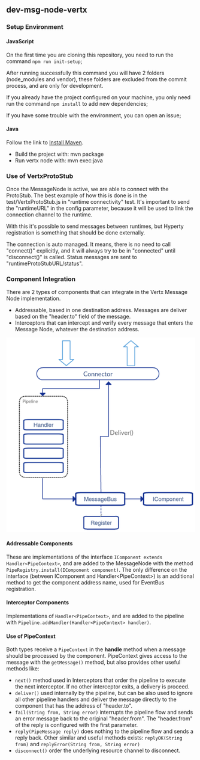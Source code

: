 ## dev-msg-node-vertx

### Setup Environment

#### JavaScript
On the first time you are cloning this repository, you need to run the command ```npm run init-setup```;

After running successfully this command you will have 2 folders (node_modules and vendor), these folders are excluded from the commit process, and are only for development.

If you already have the project configured on your machine, you only need run the command ```npm install``` to add new dependencies;

If you have some trouble with the environment, you can open an issue;

#### Java
Follow the link to [Install Maven](https://maven.apache.org/install.html).
* Build the project with: mvn package
* Run vertx node with: mvn exec:java

### Use of VertxProtoStub
Once the MessageNode is active, we are able to connect with the ProtoStub. The best example of how this is done is in the test/VertxProtoStub.js in "runtime connectivity" test. It's important to send the "runtimeURL" in the config parameter, because it will be used to link the connection channel to the runtime.

With this it's possible to send messages between runtimes, but Hyperty registration is something that should be done externally.

The connection is auto managed. It means, there is no need to call "connect()" explicitly, and it will always try to be in "connected" until "disconnect()" is called. Status messages are sent to "runtimeProtoStubURL/status".

### Component Integration
There are 2 types of components that can integrate in the Vertx Message Node implementation.
* Addressable, based in one destination address. Messages are deliver based on the "header.to" field of the message.
* Interceptors that can intercept and verify every message that enters the Message Node, whatever the destination address.

![](vertx_impl_arch.png)

#### Addressable Components
These are implementations of the interface ```IComponent extends Handler<PipeContext>```, and are added to the MessageNode with the method ```PipeRegistry.install(IComponent component)```. The only difference on the interface (between IComponent and Handler\<PipeContext\>) is an additional method to get the component address name, used for EventBus registration.

#### Interceptor Components
Implementations of ```Handler<PipeContext>```, and are added to the pipeline with ```Pipeline.addHandler(Handler<PipeContext> handler)```.

#### Use of PipeContext
Both types receive a ```PipeContext``` in the **handle** method when a message should be processed by the component. PipeContext gives access to the message with the ```getMessage()``` method, but also provides other useful methods like:
* ```next()``` method used in Interceptors that order the pipeline to execute the next interceptor. If no other interceptor exits, a delivery is proceed.
* ```deliver()``` used internally by the pipeline, but can be also used to ignore all other pipeline handlers and deliver the message directly to the component that has the address of "header.to".
* ```fail(String from, String error)``` interrupts the pipeline flow and sends an error message back to the original "header.from". The "header.from" of the reply is configured with the first parameter.
* ```reply(PipeMessage reply)``` does nothing to the pipeline flow and sends a reply back. Other similar and useful methods exists: ```replyOK(String from)``` and ```replyError(String from, String error)```
* ```disconnect()``` order the underlying resource channel to disconnect.
